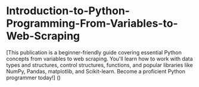 # Introduction-to-Python-Programming-From-Variables-to-Web-Scraping
[This publication is a beginner-friendly guide covering essential Python concepts from variables to web scraping. You'll learn how to work with data types and structures, control structures, functions, and popular libraries like NumPy, Pandas, matplotlib, and Scikit-learn. Become a proficient Python programmer today!] ()
